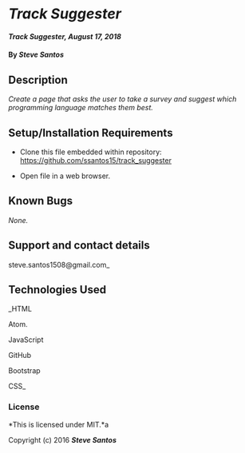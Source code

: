 # _Track Suggester_

#### _Track Suggester, August 17, 2018_

#### By _**Steve Santos**_

## Description

_Create a page that asks the user to take a survey and suggest which programming language matches them best._

## Setup/Installation Requirements

* Clone this file embedded within repository: https://github.com/ssantos15/track_suggester

* Open file in a web browser.

## Known Bugs

_None._

## Support and contact details

steve.santos1508@gmail.com_

## Technologies Used

_HTML

Atom.

JavaScript

GitHub

Bootstrap

CSS_

### License

*This is licensed under MIT.*a

Copyright (c) 2016 **_Steve Santos_**
